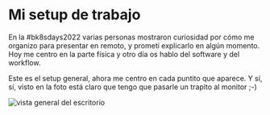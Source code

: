 # Mi setup de trabajo

En la #bk8sdays2022 varias personas mostraron curiosidad por cómo me organizo para presentar en remoto, 
y prometí explicarlo en algún momento. Hoy me centro en la parte física y otro día os hablo del software
y del workflow.

Este es el setup general, ahora me centro en cada puntito que aparece. Y sí, sí, visto en la foto está
claro que tengo que pasarle un trapito al monitor ;-)

![vista general del escritorio]()